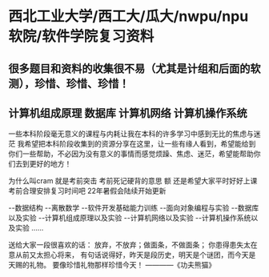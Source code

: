 # 西北工业大学/西工大/瓜大/nwpu/npu软院/软件学院复习资料

## 很多题目和资料的收集很不易（尤其是计组和后面的软测），珍惜、珍惜、珍惜！
## 计算机组成原理 数据库 计算机网络 计算机操作系统

一些本科阶段毫无意义的课程与内耗让我在本科的许多学习中感到无比的焦虑与迷茫
我希望把本科阶段收集到的资源分享在这里，让一些有缘人看到，希望能给到你们一些帮助，不必因为没有意义的事情而感觉烦躁、焦虑、迷茫，希望能帮助你们去到更好的地方！

为什么叫cram 就是考前突击 考前死记硬背的意思 额 还是希望大家平时好好上课考前合理安排复习时间吧
22年暑假会陆续开始更新

--数据结构
--离散数学
--软件开发基础能力训练
--面向对象编程与实验
--数据库以及实验
--计算机组成原理以及实验
--计算机网络以及实验
--计算机操作系统以及实验
......


送给大家一段很喜欢的话：
放弃，不放弃；做面条，不做面条；
你患得患失太在意从前又太担心将来，
有句话说得好，昨天是段历史，明天是个谜团，而今天是天赐的礼物。
要像珍惜礼物那样珍惜今天！
              ————《功夫熊猫》
          

